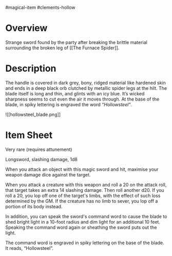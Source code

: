 #magical-item #clements-hollow 

# Overview

Strange sword found by the party after breaking the brittle material surrounding the broken leg of [[The Furnace Spider]].

# Description

The handle is covered in dark grey, bony, ridged material like hardened skin and ends in a deep black orb clutched by metallic spider legs at the hilt. The blade itself is long and thin, and glints with an icy blue. It’s wicked sharpness seems to cut even the air it moves through. At the base of the blade, in spiky lettering is engraved the word *“Hollowsteel”*.

![[hollowsteel_blade.png]]

# Item Sheet

Very rare (requires attunement)

Longsword, slashing damage, 1d8

When you attack an object with this magic sword and hit, maximise your weapon damage dice against the target.

When you attack a creature with this weapon and roll a 20 on the attack roll, that target takes an extra 14 slashing damage. Then roll another d20. If you roll a 20, you lop off one of the target's limbs, with the effect of such loss determined by the GM. If the creature has no limb to sever, you lop off a portion of its body instead.

In addition, you can speak the sword's command word to cause the blade to shed bright light in a 10-foot radius and dim light for an additional 10 feet. Speaking the command word again or sheathing the sword puts out the light.

The command word is engraved in spiky lettering on the base of the blade. It reads, “Hollowsteel”.
